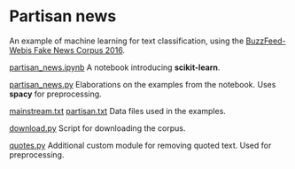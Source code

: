 # Partisan news

An example of machine learning for text classification, using the [BuzzFeed-Webis Fake News Corpus 2016](http://doi.org/10.5281/zenodo.1239675).

[partisan_news.ipynb](partisan_news.ipynb)
A notebook introducing **scikit-learn**.

[partisan_news.py](partisan_news.py)
Elaborations on the examples from the notebook. Uses **spacy** for preprocessing.

[mainstream.txt](mainstream.txt)
[partisan.txt](partisan.txt)
Data files used in the examples.

[download.py](download.py)
Script for downloading the corpus.

[quotes.py](quotes.py)
Additional custom module for removing quoted text. Used for preprocessing.

